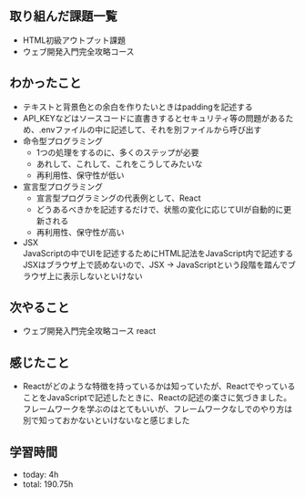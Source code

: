  ##  取り組んだ課題一覧

- HTML初級アウトプット課題
- ウェブ開発入門完全攻略コース

 ##  わかったこと

- テキストと背景色との余白を作りたいときはpaddingを記述する
- API_KEYなどはソースコードに直書きするとセキュリティ等の問題があるため、.envファイルの中に記述して、それを別ファイルから呼び出す
- 命令型プログラミング
    - 1つの処理をするのに、多くのステップが必要
    - あれして、これして、これをこうしてみたいな
    - 再利用性、保守性が低い
- 宣言型プログラミング
    - 宣言型プログラミングの代表例として、React
    - どうあるべきかを記述するだけで、状態の変化に応じてUIが自動的に更新される
    - 再利用性、保守性が高い
- JSX<br>
JavaScriptの中でUIを記述するためにHTML記法をJavaScript内で記述する<br>
JSXはブラウザ上で読めないので、JSX → JavaScriptという段階を踏んでブラウザ上に表示しないといけない

 ##  次やること

- ウェブ開発入門完全攻略コース react
 ##  感じたこと

- Reactがどのような特徴を持っているかは知っていたが、ReactでやっていることをJavaScriptで記述したときに、Reactの記述の楽さに気づきました。フレームワークを学ぶのはとてもいいが、フレームワークなしでのやり方は別で知っておかないといけないなと感じました

 ##  学習時間
- today: 4h
- total: 190.75h
